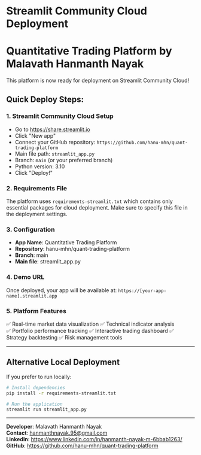 # Streamlit Community Cloud Deployment
# Quantitative Trading Platform by Malavath Hanmanth Nayak

This platform is now ready for deployment on Streamlit Community Cloud!

## Quick Deploy Steps:

### 1. **Streamlit Community Cloud Setup**
- Go to https://share.streamlit.io
- Click "New app"
- Connect your GitHub repository: `https://github.com/hanu-mhn/quant-trading-platform`
- Main file path: `streamlit_app.py`
- Branch: `main` (or your preferred branch)
- Python version: 3.10
- Click "Deploy!"

### 2. **Requirements File**
The platform uses `requirements-streamlit.txt` which contains only essential packages for cloud deployment. Make sure to specify this file in the deployment settings.

### 3. **Configuration**
- **App Name**: Quantitative Trading Platform
- **Repository**: hanu-mhn/quant-trading-platform
- **Branch**: main
- **Main file**: streamlit_app.py

### 4. **Demo URL**
Once deployed, your app will be available at:
`https://[your-app-name].streamlit.app`

### 5. **Platform Features**
✅ Real-time market data visualization
✅ Technical indicator analysis  
✅ Portfolio performance tracking
✅ Interactive trading dashboard
✅ Strategy backtesting
✅ Risk management tools

---

## Alternative Local Deployment

If you prefer to run locally:

```bash
# Install dependencies
pip install -r requirements-streamlit.txt

# Run the application
streamlit run streamlit_app.py
```

---

**Developer**: Malavath Hanmanth Nayak  
**Contact**: hanmanthnayak.95@gmail.com  
**LinkedIn**: https://www.linkedin.com/in/hanmanth-nayak-m-6bbab1263/  
**GitHub**: https://github.com/hanu-mhn/quant-trading-platform
